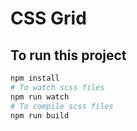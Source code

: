 # CSS Grid

## To run this project

```bash
npm install
# To watch scss files
npm run watch
# To compile scss files
npm run build
```
